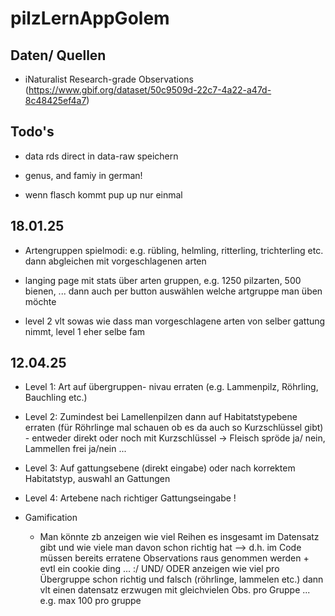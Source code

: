 # pilzLernAppGolem

## Daten/ Quellen

-   iNaturalist Research-grade Observations (<https://www.gbif.org/dataset/50c9509d-22c7-4a22-a47d-8c48425ef4a7>)

## Todo's

-   data rds direct in data-raw speichern

-   genus, and famiy in german!

-   wenn flasch kommt pup up nur einmal

## 18.01.25

-   Artengruppen spielmodi: e.g. rübling, helmling, ritterling, trichterling etc. dann abgleichen mit vorgeschlagenen arten

-   langing page mit stats über arten gruppen, e.g. 1250 pilzarten, 500 bienen, ... dann auch per button auswählen welche artgruppe man üben möchte

-   level 2 vlt sowas wie dass man vorgeschlagene arten von selber gattung nimmt, level 1 eher selbe fam

## 12.04.25

-   Level 1: Art auf übergruppen- nivau erraten (e.g. Lammenpilz, Röhrling, Bauchling etc.)

-   Level 2: Zumindest bei Lamellenpilzen dann auf Habitatstypebene erraten (für Röhrlinge mal schauen ob es da auch so Kurzschlüssel gibt) - entweder direkt oder noch mit Kurzschlüssel -\> Fleisch spröde ja/ nein, Lammellen frei ja/nein ...

-   Level 3: Auf gattungsebene (direkt eingabe) oder nach korrektem Habitatstyp, auswahl an Gattungen

-   Level 4: Artebene nach richtiger Gattungseingabe !

-   Gamification

    -   Man könnte zb anzeigen wie viel Reihen es insgesamt im Datensatz gibt und wie viele man davon schon richtig hat –\> d.h. im Code müssen bereits erratene Observations raus genommen werden + evtl ein cookie ding ... :/ UND/ ODER anzeigen wie viel pro Übergruppe schon richtig und falsch (röhrlinge, lammelen etc.) dann vlt einen datensatz erzwugen mit gleichvielen Obs. pro Gruppe ... e.g. max 100 pro gruppe
